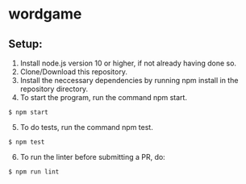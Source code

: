 # wordgame
## Setup:
1. Install node.js version 10 or higher, if not already having done so.
2. Clone/Download this repository.
3. Install the neccessary dependencies by running npm install in the repository directory.
4. To start the program, run the command npm start.
```filler
$ npm start
```
5. To do tests, run the command npm test.
```filler
$ npm test
```
6. To run the linter before submitting a PR, do:
```filler
$ npm run lint
```


